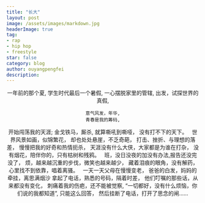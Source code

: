 ```yaml
---
title: "长大"
layout: post
image: /assets/images/markdown.jpg
headerImage: true
tag:
- rap
- hip hop
- freestyle
star: false
category: blog
author: ouyangpengfei
description: 
---
```


<center>
    一年前的那个夏,  
    学生时代最后一个暑假,  
    一心摆脱家里的管辖,  
    出发，试探世界的真假,  
      
    意气风发，年华,
    青春是我的筹码,
开始闯荡我的天涯;
金戈铁马，厮杀,
就算嘶吼到嘶哑，
没有打不下的天下。
 
世界风景如画，似锦繁花，
却也处处悬崖，不乏奇葩，
打击、挫折、与理想的落差，
慢慢把我的好奇和热情扼杀，
天涯没有什么大侠，大家都是为谁在打杂，
没有烟花，陪伴你的，只有枯树和残鸦。
 
班，没日没夜的加没有办法,报告还没完没了，
烦，越来越沉重的步伐，微笑也越来越少，
藏着泪痕的眼角，没有解药，
心里找不到依靠，唱着离骚。
 
一天一天父母在慢慢变老，
爸爸的白发，妈妈的牵挂，离思满烟沙
拿起了电话，熟悉的号码，隔着时差，
他们叮嘱的那些话，从来都没有变化，
刺痛着我的伤疤，还不能被觉察,
“一切都好，没有什么烦恼，你们说的我都知道”,
只能这么回答，
然后挂断了电话，打开了思念的闸……
</center>
